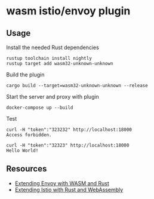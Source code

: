# wasm istio/envoy plugin

## Usage

Install the needed Rust dependencies

```
rustup toolchain install nightly
rustup target add wasm32-unknown-unknown
```

Build the plugin

```
cargo build --target=wasm32-unknown-unknown --release
```

Start the server and proxy with plugin

```
docker-compose up --build
```

Test

```
curl -H "token":"323232" http://localhost:18000
Access forbidden.

curl -H "token":"32323" http://localhost:18000
Hello World!
```

## Resources

- [Extending Envoy with WASM and Rust](https://antweiss.com/blog/extending-envoy-with-wasm-and-rust/)
- [Extending Istio with Rust and WebAssembly](https://blog.red-badger.com/extending-istio-with-rust-and-webassembly)
